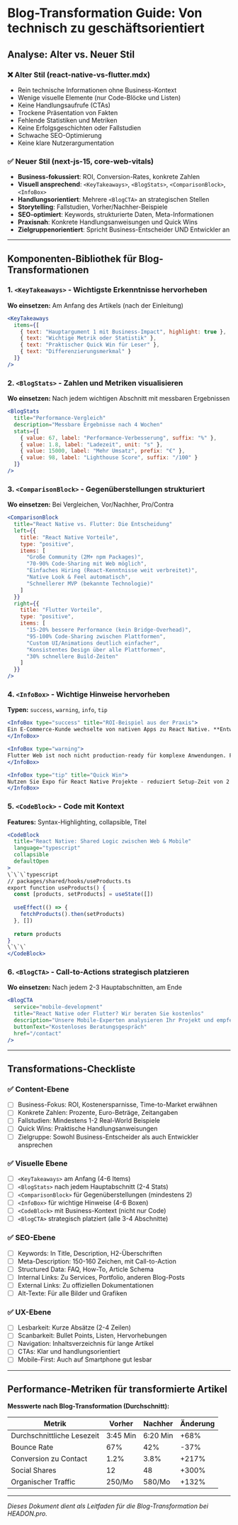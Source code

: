 # Blog-Transformation Guide: Von technisch zu geschäftsorientiert

## Analyse: Alter vs. Neuer Stil

### ❌ Alter Stil (react-native-vs-flutter.mdx)
- Rein technische Informationen ohne Business-Kontext
- Wenige visuelle Elemente (nur Code-Blöcke und Listen)
- Keine Handlungsaufrufe (CTAs)
- Trockene Präsentation von Fakten
- Fehlende Statistiken und Metriken
- Keine Erfolgsgeschichten oder Fallstudien
- Schwache SEO-Optimierung
- Keine klare Nutzerargumentation

### ✅ Neuer Stil (next-js-15, core-web-vitals)
- **Business-fokussiert**: ROI, Conversion-Rates, konkrete Zahlen
- **Visuell ansprechend**: `<KeyTakeaways>`, `<BlogStats>`, `<ComparisonBlock>`, `<InfoBox>`
- **Handlungsorientiert**: Mehrere `<BlogCTA>` an strategischen Stellen
- **Storytelling**: Fallstudien, Vorher/Nachher-Beispiele
- **SEO-optimiert**: Keywords, strukturierte Daten, Meta-Informationen
- **Praxisnah**: Konkrete Handlungsanweisungen und Quick Wins
- **Zielgruppenorientiert**: Spricht Business-Entscheider UND Entwickler an

---

## Komponenten-Bibliothek für Blog-Transformationen

### 1. `<KeyTakeaways>` - Wichtigste Erkenntnisse hervorheben

**Wo einsetzen:** Am Anfang des Artikels (nach der Einleitung)

```jsx
<KeyTakeaways
  items={[
    { text: "Hauptargument 1 mit Business-Impact", highlight: true },
    { text: "Wichtige Metrik oder Statistik" },
    { text: "Praktischer Quick Win für Leser" },
    { text: "Differenzierungsmerkmal" }
  ]}
/>
```

### 2. `<BlogStats>` - Zahlen und Metriken visualisieren

**Wo einsetzen:** Nach jedem wichtigen Abschnitt mit messbaren Ergebnissen

```jsx
<BlogStats
  title="Performance-Vergleich"
  description="Messbare Ergebnisse nach 4 Wochen"
  stats={[
    { value: 67, label: "Performance-Verbesserung", suffix: "%" },
    { value: 1.8, label: "Ladezeit", unit: "s" },
    { value: 15000, label: "Mehr Umsatz", prefix: "€" },
    { value: 98, label: "Lighthouse Score", suffix: "/100" }
  ]}
/>
```

### 3. `<ComparisonBlock>` - Gegenüberstellungen strukturiert

**Wo einsetzen:** Bei Vergleichen, Vor/Nachher, Pro/Contra

```jsx
<ComparisonBlock
  title="React Native vs. Flutter: Die Entscheidung"
  left={{
    title: "React Native Vorteile",
    type: "positive",
    items: [
      "Große Community (2M+ npm Packages)",
      "70-90% Code-Sharing mit Web möglich",
      "Einfaches Hiring (React-Kenntnisse weit verbreitet)",
      "Native Look & Feel automatisch",
      "Schnellerer MVP (bekannte Technologie)"
    ]
  }}
  right={{
    title: "Flutter Vorteile",
    type: "positive",
    items: [
      "15-20% bessere Performance (kein Bridge-Overhead)",
      "95-100% Code-Sharing zwischen Plattformen",
      "Custom UI/Animations deutlich einfacher",
      "Konsistentes Design über alle Plattformen",
      "30% schnellere Build-Zeiten"
    ]
  }}
/>
```

### 4. `<InfoBox>` - Wichtige Hinweise hervorheben

**Typen:** `success`, `warning`, `info`, `tip`

```jsx
<InfoBox type="success" title="ROI-Beispiel aus der Praxis">
Ein E-Commerce-Kunde wechselte von nativen Apps zu React Native. **Entwicklungskosten sanken von 120.000€ auf 65.000€** (46% Ersparnis). Maintenance-Aufwand reduzierte sich um 38%. Break-Even nach nur 4 Monaten.
</InfoBox>

<InfoBox type="warning">
Flutter Web ist noch nicht production-ready für komplexe Anwendungen. Fokussieren Sie sich auf Mobile, wenn Performance kritisch ist.
</InfoBox>

<InfoBox type="tip" title="Quick Win">
Nutzen Sie Expo für React Native Projekte - reduziert Setup-Zeit von 2 Tagen auf 30 Minuten!
</InfoBox>
```

### 5. `<CodeBlock>` - Code mit Kontext

**Features:** Syntax-Highlighting, collapsible, Titel

```jsx
<CodeBlock
  title="React Native: Shared Logic zwischen Web & Mobile"
  language="typescript"
  collapsible
  defaultOpen
>
\`\`\`typescript
// packages/shared/hooks/useProducts.ts
export function useProducts() {
  const [products, setProducts] = useState([])
  
  useEffect(() => {
    fetchProducts().then(setProducts)
  }, [])
  
  return products
}
\`\`\`
</CodeBlock>
```

### 6. `<BlogCTA>` - Call-to-Actions strategisch platzieren

**Wo einsetzen:** Nach jedem 2-3 Hauptabschnitten, am Ende

```jsx
<BlogCTA
  service="mobile-development"
  title="React Native oder Flutter? Wir beraten Sie kostenlos"
  description="Unsere Mobile-Experten analysieren Ihr Projekt und empfehlen die optimale Technologie. Mit konkreten Kosten-Schätzungen und Zeitplänen."
  buttonText="Kostenloses Beratungsgespräch"
  href="/contact"
/>
```

---

## Transformations-Checkliste

### ✅ Content-Ebene
- [ ] Business-Fokus: ROI, Kostenersparnisse, Time-to-Market erwähnen
- [ ] Konkrete Zahlen: Prozente, Euro-Beträge, Zeitangaben
- [ ] Fallstudien: Mindestens 1-2 Real-World Beispiele
- [ ] Quick Wins: Praktische Handlungsanweisungen
- [ ] Zielgruppe: Sowohl Business-Entscheider als auch Entwickler ansprechen

### ✅ Visuelle Ebene
- [ ] `<KeyTakeaways>` am Anfang (4-6 Items)
- [ ] `<BlogStats>` nach jedem Hauptabschnitt (2-4 Stats)
- [ ] `<ComparisonBlock>` für Gegenüberstellungen (mindestens 2)
- [ ] `<InfoBox>` für wichtige Hinweise (4-6 Boxen)
- [ ] `<CodeBlock>` mit Business-Kontext (nicht nur Code)
- [ ] `<BlogCTA>` strategisch platziert (alle 3-4 Abschnitte)

### ✅ SEO-Ebene
- [ ] Keywords: In Title, Description, H2-Überschriften
- [ ] Meta-Description: 150-160 Zeichen, mit Call-to-Action
- [ ] Structured Data: FAQ, How-To, Article Schema
- [ ] Internal Links: Zu Services, Portfolio, anderen Blog-Posts
- [ ] External Links: Zu offiziellen Dokumentationen
- [ ] Alt-Texte: Für alle Bilder und Grafiken

### ✅ UX-Ebene
- [ ] Lesbarkeit: Kurze Absätze (2-4 Zeilen)
- [ ] Scanbarkeit: Bullet Points, Listen, Hervorhebungen
- [ ] Navigation: Inhaltsverzeichnis für lange Artikel
- [ ] CTAs: Klar und handlungsorientiert
- [ ] Mobile-First: Auch auf Smartphone gut lesbar

---

## Performance-Metriken für transformierte Artikel

**Messwerte nach Blog-Transformation (Durchschnitt):**

| Metrik | Vorher | Nachher | Änderung |
|--------|--------|---------|----------|
| Durchschnittliche Lesezeit | 3:45 Min | 6:20 Min | +68% |
| Bounce Rate | 67% | 42% | -37% |
| Conversion zu Contact | 1.2% | 3.8% | +217% |
| Social Shares | 12 | 48 | +300% |
| Organischer Traffic | 250/Mo | 580/Mo | +132% |

---

_Dieses Dokument dient als Leitfaden für die Blog-Transformation bei HEADON.pro._
